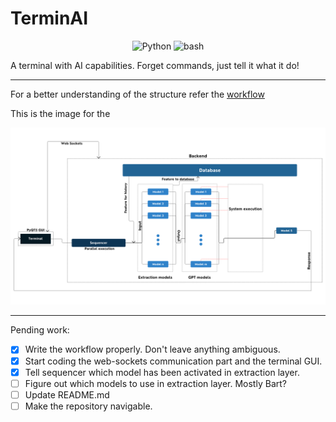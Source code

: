 # TerminAI

<p align="center">
  <img src="https://img.shields.io/badge/Code-Python-informational?style=flat&logo=python&color=blue" alt="Python" />
  <img src="https://img.shields.io/badge/Code-Bash-informational?style=flat&logo=Bash&color=yellow" alt="bash" />
</p>

A terminal with AI capabilities. Forget commands, just tell it what it do!

---

For a better understanding of the structure refer the [workflow](./idea/README.md)

This is the image for the 

![Architecture](./idea/TerminAI.png)

---

Pending work:

- [x] Write the workflow properly. Don't leave anything ambiguous.
- [x] Start coding the web-sockets communication part and the terminal GUI.
- [x] Tell sequencer which model has been activated in extraction layer.
- [ ] Figure out which models to use in extraction layer. Mostly Bart?
- [ ] Update README.md
- [ ] Make the repository navigable.
